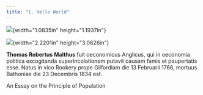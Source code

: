 ```yaml
---
title: "1. Hello World"
---
```



![](Pictures/1003D40600000ABF00000BD8F12A09588CBDB29F.svgPictures/1000020100000068000000734CFD172130DEFA9B.png){width="1.0835in"
height="1.1937in"}

![](Pictures/100292B0000081E80000B32CACA9026770578A90.svgPictures/100002010000025A0000033F0B6A3B0360CFB6B3.png){width="2.2201in"
height="3.0626in"}

**Thomas Robertus Malthus** fuit oeconomicus Anglicus, qui in oeconomia
politica excogitanda superincolationem putavit causam famis et
paupertatis esse. Natus in vico Rookery prope Gilfordiam die 13
Februarii 1766, mortuus Bathoniae die 23 Decembris 1834 est.

An Essay on the Principle of Population

